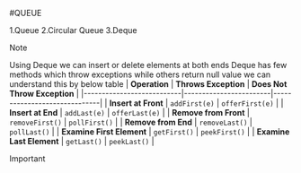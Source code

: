 #QUEUE 

1.Queue
2.Circular Queue
3.Deque

>[!NOTE]
>Using Deque we can insert or delete elements at both ends
>Deque has few methods which throw exceptions while others return null value we can understand this by below table
>| **Operation**             | **Throws Exception**   | **Does Not Throw Exception** |
 |---------------------------|------------------------|------------------------------|
 | **Insert at Front**       | `addFirst(e)`          | `offerFirst(e)`              |
 | **Insert at End**         | `addLast(e)`           | `offerLast(e)`               |
 | **Remove from Front**     | `removeFirst()`        | `pollFirst()`                |
 | **Remove from End**       | `removeLast()`         | `pollLast()`                 |
 | **Examine First Element** | `getFirst()`           | `peekFirst()`                |
 | **Examine Last Element**  | `getLast()`            | `peekLast()`                 |


>[!IMPORTANT]


